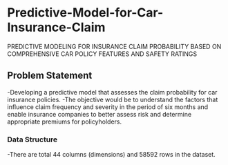 # Predictive-Model-for-Car-Insurance-Claim
PREDICTIVE MODELING FOR INSURANCE CLAIM PROBABILITY BASED ON COMPREHENSIVE CAR POLICY FEATURES AND SAFETY RATINGS


## Problem Statement
-Developing a predictive model that assesses the claim probability for car insurance policies.
-The objective would be to understand the factors that influence claim frequency and severity in the period of six months and enable insurance companies to better assess risk and determine appropriate premiums for policyholders.

### Data Structure
-There are total 44 columns (dimensions) and 58592 rows in the dataset.
